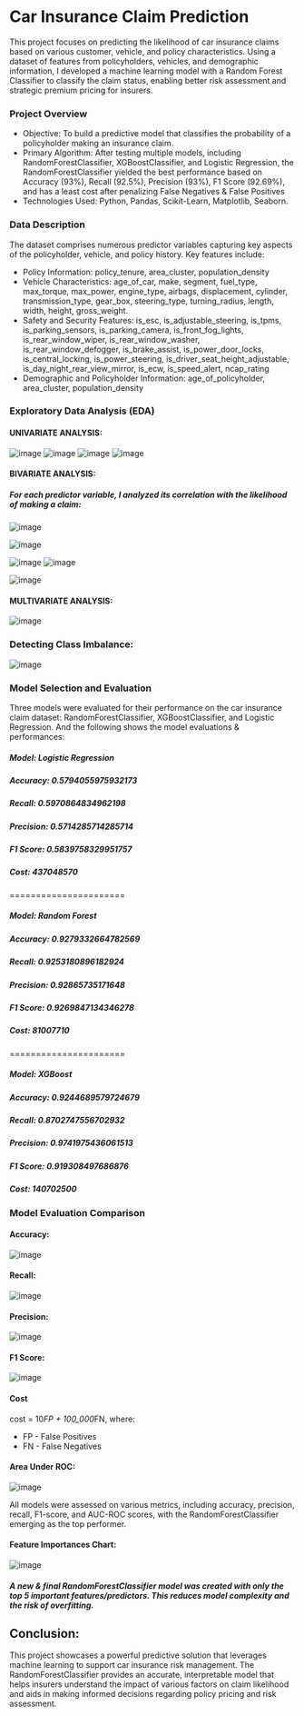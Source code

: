 # Car Insurance Claim Prediction
This project focuses on predicting the likelihood of car insurance claims based on various customer, vehicle, and policy characteristics. Using a dataset of features from policyholders, vehicles, and demographic information, I developed a machine learning model with a Random Forest Classifier to classify the claim status, enabling better risk assessment and strategic premium pricing for insurers.

### Project Overview
- Objective: To build a predictive model that classifies the probability of a policyholder making an insurance claim.
- Primary Algorithm: After testing multiple models, including RandomForestClassifier, XGBoostClassifier, and Logistic Regression, the RandomForestClassifier yielded the best performance based on Accuracy (93%), Recall (92.5%), Precision (93%), F1 Score (92.69%), and has a least cost after penalizing False Negatives & False Positives
- Technologies Used: Python, Pandas, Scikit-Learn, Matplotlib, Seaborn.

### Data Description
The dataset comprises numerous predictor variables capturing key aspects of the policyholder, vehicle, and policy history. Key features include:
- Policy Information: policy_tenure, area_cluster, population_density
- Vehicle Characteristics: age_of_car, make, segment, fuel_type, max_torque, max_power, engine_type, airbags, displacement, cylinder, transmission_type, gear_box, steering_type, turning_radius, length, width, height, gross_weight.
- Safety and Security Features: is_esc, is_adjustable_steering, is_tpms, is_parking_sensors, is_parking_camera, is_front_fog_lights, is_rear_window_wiper, is_rear_window_washer, is_rear_window_defogger, is_brake_assist, is_power_door_locks, is_central_locking, is_power_steering, is_driver_seat_height_adjustable, is_day_night_rear_view_mirror, is_ecw, is_speed_alert, ncap_rating
- Demographic and Policyholder Information: age_of_policyholder, area_cluster, population_density

### Exploratory Data Analysis (EDA)

#### UNIVARIATE ANALYSIS:
![image](https://github.com/user-attachments/assets/f298f446-66f2-4b80-8b7e-4d0794c7619d)
![image](https://github.com/user-attachments/assets/abb49c86-3cbd-439a-a073-f2862ba239c7) ![image](https://github.com/user-attachments/assets/174f52c1-1c4b-46be-913d-ab1a4362b5e5)
![image](https://github.com/user-attachments/assets/258390f4-aabe-4b8d-9d6d-6130eead480d)


#### BIVARIATE ANALYSIS:
##### For each predictor variable, I analyzed its correlation with the likelihood of making a claim:
![image](https://github.com/user-attachments/assets/75360799-6538-4cc6-ae2c-6ac31dba5458)

![image](https://github.com/user-attachments/assets/3b6a55fe-0932-4fef-a60d-442727f52eb8)

![image](https://github.com/user-attachments/assets/391133b9-7095-4db7-811b-51c089187714) ![image](https://github.com/user-attachments/assets/66b9e837-e714-453d-8a46-7a9f4bfd4dc1)

![image](https://github.com/user-attachments/assets/a6469a5a-f0f3-4e2e-90dc-d83c1d1a67c7)

#### MULTIVARIATE ANALYSIS:
![image](https://github.com/user-attachments/assets/da70ddb7-9ef0-46e0-86ba-1a6bda7150c9)


### Detecting Class Imbalance:
![image](https://github.com/user-attachments/assets/2c4d250a-f88c-42d2-8b13-dea9cc5f01b3)

### Model Selection and Evaluation
Three models were evaluated for their performance on the car insurance claim dataset: RandomForestClassifier, XGBoostClassifier, and Logistic Regression.
And the following shows the model evaluations & performances:

##### Model: Logistic Regression
##### Accuracy: 0.5794055975932173
##### Recall: 0.5970864834962198
##### Precision: 0.5714285714285714
##### F1 Score: 0.5839758329951757
##### Cost: 437048570

======================

##### Model: Random Forest
##### Accuracy: 0.9279332664782569
##### Recall: 0.9253180896182924
##### Precision: 0.92865735171648
##### F1 Score: 0.9269847134346278
##### Cost: 81007710

======================

##### Model: XGBoost
##### Accuracy: 0.9244689579724679
##### Recall: 0.8702747556702932
##### Precision: 0.9741975436061513
##### F1 Score: 0.919308497686876
##### Cost: 140702500


### Model Evaluation Comparison
#### Accuracy:
![image](https://github.com/user-attachments/assets/9bda809c-010c-4998-99e7-2ac8f5e68cff)

#### Recall:
![image](https://github.com/user-attachments/assets/901dc390-ba92-43f6-9de3-dce23a8241c6)

#### Precision:
![image](https://github.com/user-attachments/assets/86dd3320-e25d-4fed-b780-622a6396eaf5)

#### F1 Score:
![image](https://github.com/user-attachments/assets/f8cc0acd-e929-4ecd-a35f-2c028afcd463)

#### Cost
cost = 10*FP + 100_000*FN, where:
- FP - False Positives
- FN - False Negatives


#### Area Under ROC:
![image](https://github.com/user-attachments/assets/2dc98003-25ac-451b-a38e-7a8a962e77be)


All models were assessed on various metrics, including accuracy, precision, recall, F1-score, and AUC-ROC scores, with the RandomForestClassifier emerging as the top performer.

#### Feature Importances Chart:
![image](https://github.com/user-attachments/assets/76d68e34-95cb-4bb4-85d3-e2217c2b5597)


##### A new & final RandomForestClassifier model was created with only the top 5 important features/predictors. This reduces model complexity and the risk of overfitting.


## Conclusion:
This project showcases a powerful predictive solution that leverages machine learning to support car insurance risk management. The RandomForestClassifier provides an accurate, interpretable model that helps insurers understand the impact of various factors on claim likelihood and aids in making informed decisions regarding policy pricing and risk assessment.
